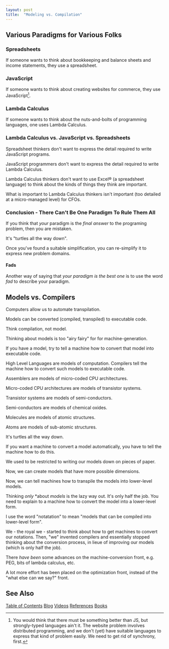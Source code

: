 ```yaml
---
layout: post
title:  "Modeling vs. Compilation"
---
```


## Various Paradigms for Various Folks

### Spreadsheets

If someone wants to think about bookkeeping and balance sheets and income statements, they use a spreadsheet.

### JavaScript

If someone wants to think about creating websites for commerce, they use JavaScript[^js].

[^js]: You would think that there must be something better than JS, but strongly-typed languages ain't it.  The website problem involves distributed programming, and we don't (yet) have suitable languages to express that kind of problem easily.  We need to get rid of synchrony, first.

### Lambda Calculus

If someone wants to think about the nuts-and-bolts of programming languages, one uses Lambda Calculus.

### Lambda Calculus vs. JavaScript vs. Spreadsheets

Spreadsheet thinkers don't want to express the detail required to write JavaScript programs.

JavaScript programmers don't want to express the detail required to write Lambda Calculus.

Lambda Calculus thinkers don't want to use Excel® (a spreadsheet language) to think about the kinds of things they think are important.

What is important to Lambda Calculus thinkers isn't important (too detailed at a micro-managed level) for CFOs.

### Conclusion - There Can't Be One Paradigm To Rule Them All

If you think that *your* paradigm is the *final answer* to the programing problem, then you are mistaken.

It's "turtles all the way down".  

Once you've found a suitable simplification, you can re-simplify it to express new problem domains.

#### Fads

Another way of saying that *your paradigm is the best one* is to use the word *fad* to describe your paradigm.

## Models vs. Compilers

Computers allow us to automate transpilation.

Models can be converted (compiled, transpiled) to executable code.

Think compilation, not model.

Thinking about models is too "airy fairy" for for machine-generation.

If you have a model, try to tell a machine how to convert that model into executable code.

High Level Languages are models of computation.  Compilers tell the machine how to convert such models to executable code.

Assemblers are models of micro-coded CPU architectures.

Micro-coded CPU architectures are models of transistor systems.

Transistor systems are models of semi-conductors.

Semi-conductors are models of chemical oxides.

Molecules are models of atomic structures.

Atoms are models of sub-atomic structures.

It's turtles all the way down.

If you want a machine to convert a model automatically, you have to tell the machine how to do this.

We used to be restricted to writing our models down on pieces of paper.

Now, we can create models that have more possible dimensions.

Now, we can tell machines how to transpile the models into lower-level models.

Thinking *only* *about *models* is the lazy way out.  It's only half the job.  You need to explain to a machine how to convert the model into a lower-level form.

I use the word "notatation" to mean "models that can be compiled into lower-level form". 

We - the royal we - started to think about how to get machines to convert our notations.  Then, "we" invented compilers and essentially stopped thinking about the conversion process, in lieue of improving our models (which is only half the job).

There *have been* some advances on the machine-conversion front, e.g. PEG, bits of lambda calculus, etc.

A lot more effort has been placed on the optimization front, instead of the "what else can we say?" front.

## See Also

[Table of Contents](https://guitarvydas.github.io/2021/12/10/Table-of-Contents-Dec-01-2021.html)
[Blog](https://guitarvydas.github.io)
[Videos](https://www.youtube.com/channel/UC9EJr0nKHwadbHUtc5zHdmQ/videos)
[References](https://guitarvydas.github.io/2021/01/14/References.html)
[Books](https://leanpub.com/u/paul-tarvydas.html)

<script src="https://utteranc.es/client.js" 
        repo="guitarvydas/guitarvydas.github.io" 
        issue-term="pathname" 
        theme="github-light" 
        crossorigin="anonymous" > 
</script> 